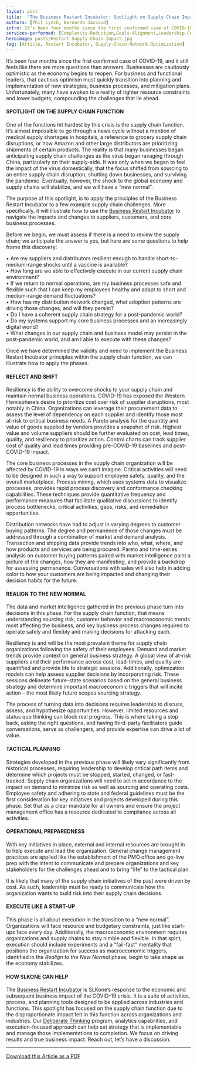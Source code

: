 ```yaml
---
layout: post
title:  "The Business Restart Incubator: Spotlight on Supply Chain Impact"
authors: [Phil Lynch, Bernardo Jaccoud]
intro: It’s been four months since the first confirmed case of COVID-19, and it still feels like there are more questions than answers. Businesses are cautiously optimistic as the economy begins to reopen. For business and functional leaders, that cautious optimism must quickly transition into planning and implementation of new strategies, business processes, and mitigation plans. Unfortunately, many have awoken to a reality of tighter resource constraints and lower budgets, compounding the challenges that lie ahead. 
services-performed: [Complexity-Reduction,Goals-Alignment,Leadership-Coaching-and-Leadership-Facilitation,Organizational-Design-and-Alignment]
heroimage: posts/Restart-Supply-Chain-Impact.jpg
tag: [Article, Restart Incubator, Supply-Chain-Network-Optimization]
---
```


It’s been four months since the first confirmed case of COVID-19, and it still feels like there are more questions than answers. Businesses are cautiously optimistic as the economy begins to reopen. For business and functional leaders, that cautious optimism must quickly transition into planning and implementation of new strategies, business processes, and mitigation plans. Unfortunately, many have awoken to a reality of tighter resource constraints and lower budgets, compounding the challenges that lie ahead. 

#### SPOTLIGHT ON THE SUPPLY CHAIN FUNCTION

One of the functions hit hardest by this crisis is the supply chain function. It’s almost impossible to go through a news cycle without a mention of medical supply shortages in hospitals, a reference to grocery supply chain disruptions, or how Amazon and other large distributors are prioritizing shipments of certain products. The reality is that many businesses began anticipating supply chain challenges as the virus began ravaging through China, particularly on their supply-side. It was only when we began to feel the impact of the virus domestically, that the focus shifted from sourcing to an entire supply chain disruption, shutting down businesses, and surviving the pandemic. Eventually, however, the shock to the global economy and supply chains will stabilize, and we will have a “new normal”. 

The purpose of this spotlight, is to apply the principles of the Business Restart Incubator to a few example supply chain challenges. More specifically, it will illustrate how to use the <a href="https://slkone.com/restart/">Business Restart Incubator</a> to navigate the impacts and changes to suppliers, customers, and core business processes.

Before we begin, we must assess if there is a need to review the supply chain; we anticipate the answer is yes, but here are some questions to help frame this discovery: 

•	Are my suppliers and distributors resilient enough to handle short-to-medium-range shocks until a vaccine is available? <br>
•	How long are we able to effectively execute in our current supply chain environment? <br>
•	If we return to normal operations, are my business processes safe and flexible such that I can keep my employees healthy and adapt to short and medium-range demand fluctuations?<br>
•	How has my distribution network changed, what adoption patterns are driving those changes, and will they persist?<br>
•	Do I have a coherent supply chain strategy for a post-pandemic world? <br>
•	Do my systems support my core business processes and an increasingly digital world?<br>
•	What changes in our supply chain and business model may persist in the post-pandemic world, and am I able to execute with these changes?

Once we have determined the validity and need to implement the Business Restart Incubator principles within the supply chain function, we can illustrate how to apply the phases.

#### REFLECT AND SHIFT

Resiliency is the ability to overcome shocks to your supply chain and maintain normal business operations. COVID-19 has exposed the Western Hemisphere’s desire to prioritize cost over risk of supplier disruptions, most notably in China. Organizations can leverage their procurement data to assess the level of dependency on each supplier and identify those most at-risk to critical business needs. A Pareto analysis for the quantity and value of goods supplied by vendors provides a snapshot of risk. Highest value and volume suppliers should be further evaluated on cost, lead times, quality, and resiliency to prioritize action. Control charts can track supplier cost of quality and lead times providing pre-COVID-19 baselines and post-COVID-19 impact. 

The core business processes in the supply chain organization will be affected by COVID-19 in ways we can’t imagine. Critical activities will need to be designed in such a way to support employee safety, quality, and the overall marketplace. Process mining, which uses systems data to visualize processes, provides rapid process discovery and conformance checking capabilities. These techniques provide quantitative frequency and performance measures that facilitate qualitative discussions to identify process bottlenecks, critical activities, gaps, risks, and remediation opportunities. 

Distribution networks have had to adjust in varying degrees to customer buying patterns. The degree and permanence of those changes must be addressed through a combination of market and demand analysis. Transaction and shipping data provide trends into who, what, where, and how products and services are being procured. Pareto and time-series analysis on customer buying patterns paired with market intelligence paint a picture of the changes, how they are manifesting, and provide a backdrop for assessing permanence. Conversations with sales will also help in adding color to how your customers are being impacted and changing their decision habits for the future.  

#### REALIGN TO THE NEW NORMAL

The data and market intelligence gathered in the previous phase turn into decisions in this phase. For the supply chain function, that means understanding sourcing risk, customer behavior and macroeconomic trends most affecting the business, and key business process changes required to operate safely and flexibly and making decisions for attacking each. 

Resiliency is and will be the most prevalent theme for supply chain organizations following the safety of their employees. Demand and market trends provide context on general business strategy. A global view of at-risk suppliers and their performance across cost, lead-times, and quality are quantified and provide life to strategic sessions. Additionally, optimization models can help assess supplier decisions by incorporating risk. These sessions delineate future-state scenarios based on the general business strategy and determine important macroeconomic triggers that will incite action – the most likely future scopes sourcing strategy. 

The process of turning data into decisions requires leadership to discuss, assess, and hypothesize opportunities. However, limited resources and status quo thinking can block real progress. This is where taking a step back, asking the right questions, and having third-party facilitators guide conversations, serve as challengers, and provide expertise can drive a lot of value.

#### TACTICAL PLANNING

Strategies developed in the previous phase will likely vary significantly from historical processes, requiring leadership to develop critical path items and determine which projects must be stopped, started, changed, or fast-tracked.  Supply chain organizations will need to act in accordance to the impact on demand to minimize risk as well as sourcing and operating costs. Employee safety and adhering to state and federal guidelines must be the first consideration for key initiatives and projects developed during this phase. Set that as a clear mandate for all owners and ensure the project management office has a resource dedicated to compliance across all activities. 

#### OPERATIONAL PREPAREDNESS

With key initiatives in place, external and internal resources are brought in to help execute and lead the organization. General change management practices are applied like the establishment of the PMO office and go-live prep with the intent to communicate and prepare organizations and key stakeholders for the challenges ahead and to bring “life” to the tactical plan.

It is likely that many of the supply chain initiatives of the past were driven by cost. As such, leadership must be ready to communicate how the organization wants to build risk into their supply chain decisions. 

#### EXECUTE LIKE A START-UP

This phase is all about execution in the transition to a “new normal”. Organizations will face resource and budgetary constraints, just like start-ups face every day. Additionally, the macroeconomic environment requires organizations and supply chains to stay nimble and flexible. In that spirit, execution should include experiments and a “fail-fast” mentality that positions the organization for success as macroeconomic triggers, identified in the <i>Realign to the New Normal </i>phase, begin to take shape as the economy stabilizes. 

#### HOW SLKONE CAN HELP

The <a href="https://slkone.com/restart/">Business Restart Incubator</a> is SLKone’s response to the economic and subsequent business impact of the COVID-19 crisis. It is a suite of activities, process, and planning tools designed to be applied across industries and functions. This spotlight has focused on the supply chain function due to the disproportionate impact felt in this function across organizations and industries. Our <a href="https://slkone.com/deliberate-thinking/">Deliberate Thinking</a> program, analytics capabilities, and execution-focused approach can help set strategy that is implementable and manage those implementations to completion. We focus on driving results and true business impact. Reach out, let’s have a discussion. 

___

<a href="https://slkone.com/files/SLKone_Article_Business-Restart-Incubator_Finance-Function_2020.pdf" class="btn-filled" target="_blank">Download this Article as a PDF</a>
